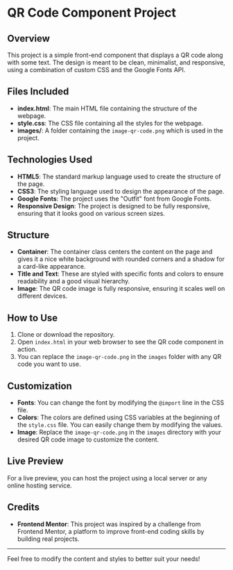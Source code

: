 # QR Code Component Project

## Overview

This project is a simple front-end component that displays a QR code along with some text. The design is meant to be clean, minimalist, and responsive, using a combination of custom CSS and the Google Fonts API.

## Files Included

- **index.html**: The main HTML file containing the structure of the webpage.
- **style.css**: The CSS file containing all the styles for the webpage.
- **images/**: A folder containing the `image-qr-code.png` which is used in the project.

## Technologies Used

- **HTML5**: The standard markup language used to create the structure of the page.
- **CSS3**: The styling language used to design the appearance of the page.
- **Google Fonts**: The project uses the "Outfit" font from Google Fonts.
- **Responsive Design**: The project is designed to be fully responsive, ensuring that it looks good on various screen sizes.

## Structure

- **Container**: The container class centers the content on the page and gives it a nice white background with rounded corners and a shadow for a card-like appearance.
- **Title and Text**: These are styled with specific fonts and colors to ensure readability and a good visual hierarchy.
- **Image**: The QR code image is fully responsive, ensuring it scales well on different devices.

## How to Use

1. Clone or download the repository.
2. Open `index.html` in your web browser to see the QR code component in action.
3. You can replace the `image-qr-code.png` in the `images` folder with any QR code you want to use.

## Customization

- **Fonts**: You can change the font by modifying the `@import` line in the CSS file.
- **Colors**: The colors are defined using CSS variables at the beginning of the `style.css` file. You can easily change them by modifying the values.
- **Image**: Replace the `image-qr-code.png` in the `images` directory with your desired QR code image to customize the content.

## Live Preview

For a live preview, you can host the project using a local server or any online hosting service.

## Credits

- **Frontend Mentor**: This project was inspired by a challenge from Frontend Mentor, a platform to improve front-end coding skills by building real projects.

---

Feel free to modify the content and styles to better suit your needs!
